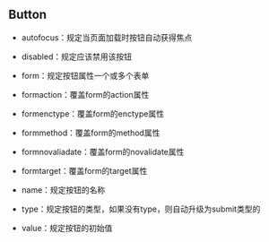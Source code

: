 ## Button

* autofocus：规定当页面加载时按钮自动获得焦点

* disabled：规定应该禁用该按钮

* form：规定按钮属性一个或多个表单

* formaction：覆盖form的action属性

* formenctype：覆盖form的enctype属性

* formmethod：覆盖form的method属性

* formnovaliadate：覆盖form的novalidate属性

* formtarget：覆盖form的target属性

* name：规定按钮的名称

* type：规定按钮的类型，如果没有type，则自动升级为submit类型的

* value：规定按钮的初始值



